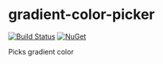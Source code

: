 # gradient-color-picker

[![Build Status](https://travis-ci.org/messerli-informatik-ag/test-utility.svg?branch=master)](https://travis-ci.org/messerli-informatik-ag/gradient-color-picker)
[![NuGet](https://img.shields.io/nuget/v/Messerli.Test.Utility.svg)](https://www.nuget.org/packages/Messerli.GradientColorPicker/)

Picks gradient color
